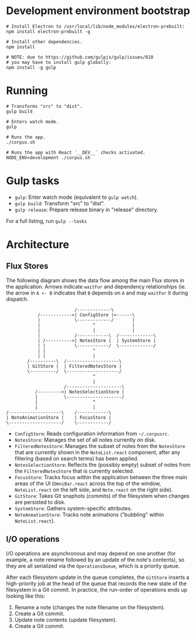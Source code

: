# Development environment bootstrap

```
# Install Electron to /usr/local/lib/node_modules/electron-prebuilt:
npm install electron-prebuilt -g

# Install other dependencies.
npm install

# NOTE: due to https://github.com/gulpjs/gulp/issues/810
# you may have to install gulp globally:
npm install -g gulp
```

# Running

```
# Transforms "src" to "dist".
gulp build

# Enters watch mode.
gulp

# Runs the app.
./corpus.sh

# Runs the app with React `__DEV__` checks activated.
NODE_ENV=development ./corpus.sh
```

# Gulp tasks

- `gulp`: Enter watch mode (equivalent to `gulp watch`).
- `gulp build`: Transform "src" to "dist".
- `gulp release`: Prepare release binary in "release" directory.

For a full listing, run `gulp --tasks`

# Architecture

## Flux Stores

The following diagram shows the data flow among the main Flux stores in the
application. Arrows indicate `waitFor` and dependency relationships (ie. the
arrow in `A <- B` indicates that `B` depends on `A` and may `waitFor` it during
dispatch.

```
                          /-------------\
            /------------>| ConfigStore |<------\
            |             \-------------/       |
            |                    ^              |
            |                    |              |
            |             /------------\  /-------------\
            | /---------->| NotesStore |  | SystemStore |
            | |           \------------/  \-------------/
            | |                  ^
            | |                  |
        /----------\  /--------------------\
        | GitStore |  | FilteredNotesStore |
        \----------/  \--------------------/
                                 ^
                                 |
                      /---------------------\
           /--------->| NotesSelectionStore |
           |          \---------------------/
           |                     ^
           |                     |
/--------------------\    /------------\
| NoteAnimationStore |    | FocusStore |
\--------------------/    \------------/
```

- `ConfigStore`: Reads configuration information from `~/.corpusrc`.
- `NotesStore`: Manages the set of all notes currently on disk.
- `FilteredNotesStore`: Manages the subset of notes from the `NotesStore` that
  are currently shown in the `NoteList.react` component, after any filtering
  (based on search terms) has been applied.
- `NotesSelectionStore`: Reflects the (possibly empty) subset of notes from the
  `FilteredNotesStore` that is currently selected.
- `FocusStore`: Tracks focus within the application between the three main areas
  of the UI (`OmniBar.react` across the top of the window, `NoteList.react` on
  the left side, and `Note.react` on the right side).
- `GitStore`: Takes Git snaphots (commits) of the filesystem when changes are
  persisted to disk.
- `SystemStore`: Gathers system-specific attributes.
- `NoteAnmationStore`: Tracks note animations ("bubbling" within
  `NoteList.react`).

## I/O operations

I/O operations are asynchronous and may depend on one another (for example, a
note rename followed by an update of the note's contents), so they are all
serialized via the `OperationsQueue`, which is a priority queue.

After each filesystem update in the queue completes, the `GitStore` inserts a
high-priority job at the head of the queue that records the new state of the
filesystem in a Git commit. In practice, the run-order of operations ends up
looking like this:

1. Rename a note (changes the note filename on the filesystem).
2. Create a Git commit.
3. Update note contents (update filesystem).
4. Create a Git commit.
